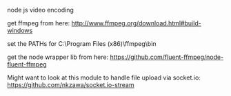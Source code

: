 node js video encoding

get ffmpeg from here: http://www.ffmpeg.org/download.html#build-windows

set the PATHs
for C:\Program Files (x86)\ffmpeg\bin


get the node wrapper lib from here: https://github.com/fluent-ffmpeg/node-fluent-ffmpeg

Might want to look at this module to handle file upload via socket.io: https://github.com/nkzawa/socket.io-stream
